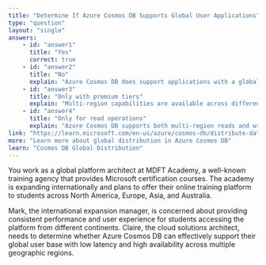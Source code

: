 ```yaml
---
title: "Determine If Azure Cosmos DB Supports Global User Applications"
type: "question"
layout: "single"
answers:
    - id: "answer1"
      title: "Yes"
      correct: true
    - id: "answer2"
      title: "No"
      explain: "Azure Cosmos DB does support applications with a global user base through its multi-region writes capability, allowing users worldwide to work with locally replicated data for optimal performance."
    - id: "answer3"
      title: "Only with premium tiers"
      explain: "Multi-region capabilities are available across different Azure Cosmos DB pricing tiers, not just premium ones, making global applications accessible at various service levels."
    - id: "answer4"
      title: "Only for read operations"
      explain: "Azure Cosmos DB supports both multi-region reads and writes, enabling full global functionality rather than limiting global users to read-only access."
link: "https://learn.microsoft.com/en-us/azure/cosmos-db/distribute-data-globally"
more: "Learn more about global distribution in Azure Cosmos DB"
learn: "Cosmos DB Global Distribution"
---
```


You work as a global platform architect at MDFT Academy, a well-known training agency that provides Microsoft certification courses. The academy is expanding internationally and plans to offer their online training platform to students across North America, Europe, Asia, and Australia.

Mark, the international expansion manager, is concerned about providing consistent performance and user experience for students accessing the platform from different continents. Claire, the cloud solutions architect, needs to determine whether Azure Cosmos DB can effectively support their global user base with low latency and high availability across multiple geographic regions.